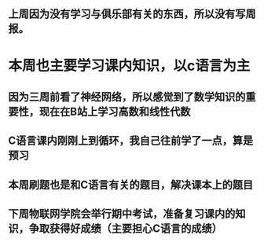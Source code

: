 ## 上周因为没有学习与俱乐部有关的东西，所以没有写周报。
# 本周也主要学习课内知识，以c语言为主
## 因为三周前看了神经网络，所以感觉到了数学知识的重要性，现在在B站上学习高数和线性代数
## C语言课内刚刚上到循环，我自己往前学了一点，算是预习
## 本周刷题也是和C语言有关的题目，解决课本上的题目
## 下周物联网学院会举行期中考试，准备复习课内的知识，争取获得好成绩（主要担心C语言的成绩）
